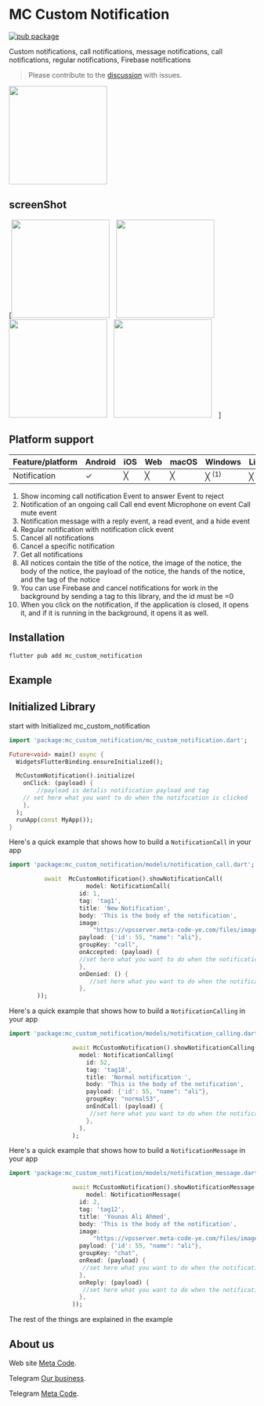 # MC Custom Notification

[![pub package](0.0.1)](https://pub.dev/packages/mc_custom_notification)


Custom notifications, call notifications, message notifications, call notifications, regular notifications, Firebase notifications

> Please contribute to the [discussion](https://github.com/metacodey/mc-custom-notification/issues) with issues.

[<img src="https://meta-code-ye.com/mcwebsit/web/images/logo.png" width="200" />](https://meta-code-ye.com)

## screenShot
[<img src="https://meta-code-ye.com/images/image/1.jpg" width="200" style="margin-right: 10px;" />
<img src="https://meta-code-ye.com/images/image/2.jpg" width="200" style="margin-right: 10px;" />
<img src="https://meta-code-ye.com/images/image/3.jpg" width="200" style="margin-right: 10px;" />
<img src="https://meta-code-ye.com/images/image/4.jpg" width="200" style="margin-right: 10px;" />
]


## Platform support

| Feature/platform   | Android | iOS | Web              | macOS            | Windows          | Linux            |
| ------------------ | ------- | --- | ---------------- | ---------------- | ---------------- | ---------------- |
| Notification       | ✓       | ╳   | ╳                | ╳                | ╳ <sup>(1)</sup> | ╳ <sup>(1)</sup> |


1. Show incoming call notification Event to answer Event to reject
2. Notification of an ongoing call Call end event Microphone on event Call mute event
3. Notification message with a reply event, a read event, and a hide event
4. Regular notification with notification click event
5. Cancel all notifications
6. Cancel a specific notification
7. Get all notifications
8. All notices contain the title of the notice, the image of the notice, the body of the notice, the payload of the notice, the hands of the notice, and the tag of the notice
9. You can use Firebase and cancel notifications for work in the background by sending a tag to this library, and the id must be =0
10. When you click on the notification, if the application is closed, it opens it, and if it is running in the background, it opens it as well.


## Installation

```sh
flutter pub add mc_custom_notification
```

## Example


## Initialized Library
start with Initialized mc_custom_notification
```dart
import 'package:mc_custom_notification/mc_custom_notification.dart';

Future<void> main() async {
  WidgetsFlutterBinding.ensureInitialized();

  McCustomNotification().initialize(
    onClick: (payload) {
        //payload is detalis notification payload and tag
    // set here what you want to do when the notification is clicked
    },
  );
  runApp(const MyApp());
}

```

Here's a quick example that shows how to build a `NotificationCall` in your app

```dart
import 'package:mc_custom_notification/models/notification_call.dart';

          await  McCustomNotification().showNotificationCall(
                      model: NotificationCall(
                    id: 1,
                    tag: 'tag1',
                    title: 'New Notification',
                    body: 'This is the body of the notification',
                    image:
                        "https://vpsserver.meta-code-ye.com/files/image?name=IMG-20240314-WA0007.jpg",
                    payload: {'id': 55, "name": "ali"},
                    groupKey: "call",
                    onAccepted: (payload) {
                    //set here what you want to do when the notification call is accepted
                    },
                    onDenied: () {
                       //set here what you want to do when the notification call is denied
                    },
        ));
```


Here's a quick example that shows how to build a `NotificationCalling` in your app

```dart
import 'package:mc_custom_notification/models/notification_calling.dart';

                  await McCustomNotification().showNotificationCalling(
                    model: NotificationCalling(
                      id: 52,
                      tag: 'tag18',
                      title: 'Normal notification ',
                      body: 'This is the body of the notification',
                      payload: {'id': 55, "name": "ali"},
                      groupKey: "normal53",
                      onEndCall: (payload) {
                       //set here what you want to do when the notification call is ended
                      },
                    ),
                  );

```

Here's a quick example that shows how to build a `NotificationMessage` in your app

```dart
import 'package:mc_custom_notification/models/notification_message.dart';

                  await McCustomNotification().showNotificationMessage(
                      model: NotificationMessage(
                    id: 2,
                    tag: 'tag12',
                    title: 'Younas Ali Ahmed',
                    body: 'This is the body of the notification',
                    image:
                        "https://vpsserver.meta-code-ye.com/files/image?name=IMG-20240314-WA0007.jpg",
                    payload: {'id': 55, "name": "ali"},
                    groupKey: "chat",
                    onRead: (payload) {
                     //set here what you want to do when the notification message is read
                    },
                    onReply: (payload) {
                     //set here what you want to do when the notification message is rplay
                    },
                  ));

```

The rest of the things are explained in the example

## About us

Web site [Meta Code](https://meta-code-ye.com).

Telegram [Our business](https://t.me/metacodeye1).

Telegram [Meta Code](https://t.me/metacodeye).
